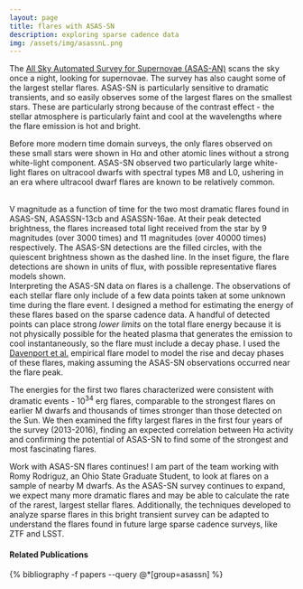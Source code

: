 ```yaml
---
layout: page
title: flares with ASAS-SN
description: exploring sparse cadence data
img: /assets/img/asassnL.png
---
```


The [All Sky Automated Survey for Supernovae (ASAS-AN)](http://www.astronomy.ohio-state.edu/asassn/index.shtml) scans the sky once a night, looking for supernovae. The survey has also caught some of the largest stellar flares. ASAS-SN is particularly sensitive to dramatic transients, and so easily observes some of the largest flares on the smallest stars. These are particularly strong because of the contrast effect - the stellar atmosphere is particularly faint and cool at the wavelengths where the flare emission is hot and bright. 

Before more modern time domain surveys, the only flares observed on these small stars were shown in H&alpha; and other atomic lines without a strong white-light component. ASAS-SN observed two particularly large white-light flares on ultracool dwarfs with spectral types M8 and L0, ushering in an era where ultracool dwarf flares are known to be relatively common. 

<div class="img_row">
    <img class="col half left" src="{{ site.baseurl }}/assets/img/lc1_fit.png" alt="" title="Lightcurve of flare on L0"/>
    <img class="col half left" src="{{ site.baseurl }}/assets/img/lc2_fit.png" alt="" title="Lightcurve of flare on M8"/>
</div>
<div class="col three caption" style="float: right">
V magnitude as a function of time for the two most dramatic flares found in ASAS-SN, ASASSN-13cb and ASASSN-16ae. At their peak detected brightness, the flares increased total light received from the star by 9 magnitudes (over 3000 times) and 11 magnitudes (over 40000 times) respectively. The ASAS-SN detections are the filled circles, with the quiescent brightness shown as the dashed line. In the inset figure, the flare detections are shown in units of flux, with possible representative flares models shown.
</div>

Interpreting the ASAS-SN data on flares is a challenge. The observations of each stellar flare only include of a few data points taken at some unknown time during the flare event. I designed a method for estimating the energy of these flares based on the sparse cadence data. A handful of detected points can place strong *lower limits* on the total flare energy because it is not physically possible for the heated plasma that generates the emission to cool instantaneously, so the flare must include a decay phase. I used the [Davenport et al.](http://ads.ari.uni-heidelberg.de/abs/2014ApJ...797..122D) empirical flare model to model the rise and decay phases of these flares, making assuming the ASAS-SN observations occurred near the flare peak. 

The energies for the first two flares characterized were consistent with dramatic events - 10<sup>34</sup> erg flares, comparable to the strongest flares on earlier M dwarfs and thousands of times stronger than those detected on the Sun. We then examined the fifty largest flares in the first four years of the survey (2013-2016), finding an expected correlation between H&alpha; activity and confirming the potential of ASAS-SN to find some of the strongest and most fascinating flares. 

Work with ASAS-SN flares continues! I am part of the team working with Romy Rodriguz, an Ohio State Graduate Student, to look at flares on a sample of nearby M dwarfs. As the ASAS-SN survey continues to expand, we expect many more dramatic flares and may be able to calculate the rate of the rarest, largest stellar flares. Additionally, the techniques developed to analyze sparse flares in this bright transient survey can be adapted to understand the flares found in future large sparse cadence surveys, like ZTF and LSST. 

#### Related Publications

{% bibliography -f papers --query @*[group=asassn] %}